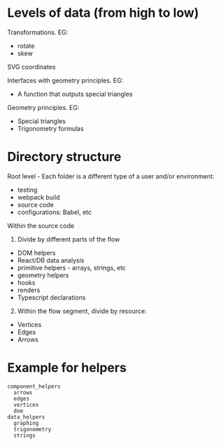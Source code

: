 # Levels of data (from high to low)

Transformations. EG:
* rotate
* skew

SVG coordinates

Interfaces with geometry principles. EG:
* A function that outputs special triangles

Geometry principles. EG:
* Special triangles
* Trigonometry formulas

# Directory structure

Root level - Each folder is a different type of a user and/or environment:
* testing
* webpack build
* source code
* configurations: Babel, etc

Within the source code
1. Divide by different parts of the flow
  * DOM helpers
  * React/DB data analysis
  * primitive helpers - arrays, strings, etc
  * geometry helpers
  * hooks
  * renders
  * Typescript declarations
2. Within the flow segment, divide by resource:
  * Vertices
  * Edges
  * Arrows

# Example for helpers

```
component_helpers
  arrows
  edges
  vertices
  dom
data_helpers
  graphing
  trigonometry
  strings
```